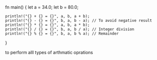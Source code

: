 fn main() {
    let a = 34.0;
    let b = 80.0;

    println!("{} + {} = {}", a, b, a + b);
    println!("{} - {} = {}", b, a, b - a); // To avoid negative result
    println!("{} * {} = {}", a, b, a * b);
    println!("{} / {} = {}", b, a, b / a); // Integer division
    println!("{} % {} = {}", b, a, b % a); // Remainder
}


  to  perform  alll types of arthmatic oprations 